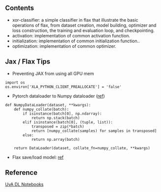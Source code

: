 ## Contents

* xor-classifier: a simple classifier in flax that illustrate the basic operations of flax, from dataset creation, model building, optimizer and loss construction, the training and evaluation loop, and checkpointing.
* activation: implementation of common activation function.
* initialization: implementation of common initialization function..
* optimization: implementation of common optimizer.


## Jax / Flax Tips

* Preventing JAX from using all GPU mem
```python3
import os
os.environ['XLA_PYTHON_CLIENT_PREALLOCATE'] = 'false'
```

* Pytorch dataloader to Numpy dataloader ([ref](https://jax.readthedocs.io/en/latest/notebooks/Neural_Network_and_Data_Loading.html))
```python3
def NumpyDataLoader(dataset, **kwargs):
    def numpy_collate(batch):
        if isinstance(batch[0], np.ndarray):
            return np.stack(batch)
        elif isinstance(batch[0], (tuple, list)):
            transposed = zip(*batch)
            return [numpy_collate(samples) for samples in transposed]
        else:
            return np.array(batch)

    return DataLoader(dataset, collate_fn=numpy_collate, **kwargs)
```

* Flax save/load model: [ref](https://github.com/google/flax/discussions/1876)

## Reference

[UvA DL Notebooks](https://uvadlc-notebooks.readthedocs.io/en/latest/tutorial_notebooks/JAX/tutorial4/Optimization_and_Initialization.html)
